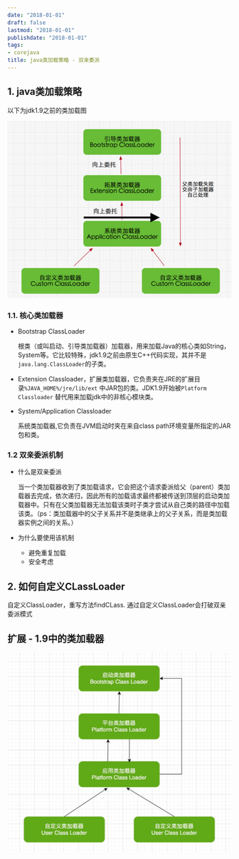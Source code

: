 ```yaml
---
date: "2018-01-01"
draft: false
lastmod: "2018-01-01"
publishdate: "2018-01-01"
tags:
- corejava
title: java类加载策略 - 双亲委派
---
```


## 1. java类加载策略

以下为jdk1.9之前的类加载图

![双亲委派四级加载](../../picture/java-load.png)

### 1.1. 核心类加载器

* Bootstrap ClassLoader

  根类（或叫启动、引导类加载器）加载器，用来加载Java的核心类如String，System等。它比较特殊，jdk1.9之前由原生C++代码实现，其并不是`java.lang.ClassLoader`的子类。

* Extension Classloader，扩展类加载器，它负责夹在JRE的扩展目录`%JAVA_HOME%/jre/lib/ext` 中JAR包的类。JDK1.9开始被`Platform Classloader` 替代用来加载jdk中的非核心模块类。

* System/Application Classloader

  系统类加载器,它负责在JVM启动时夹在来自class path环境变量所指定的JAR包和类。

### 1.2 双亲委派机制

* 什么是双亲委派

  当一个类加载器收到了类加载请求，它会把这个请求委派给父（parent）类加载器去完成，依次递归，因此所有的加载请求最终都被传送到顶层的启动类加载器中。只有在父类加载器无法加载该类时子类才尝试从自己类的路径中加载该类。（ps：类加载器中的父子关系并不是类继承上的父子关系，而是类加载器实例之间的关系。）

* 为什么要使用该机制
  * 避免重复加载
  * 安全考虑


## 2. 如何自定义CLassLoader
自定义ClassLoader，重写方法findCLass. 通过自定义ClassLoader会打破双亲委派模式



## 扩展 - 1.9中的类加载器

![class loader jdk9](../../picture/class-load-jdk9.jpg)